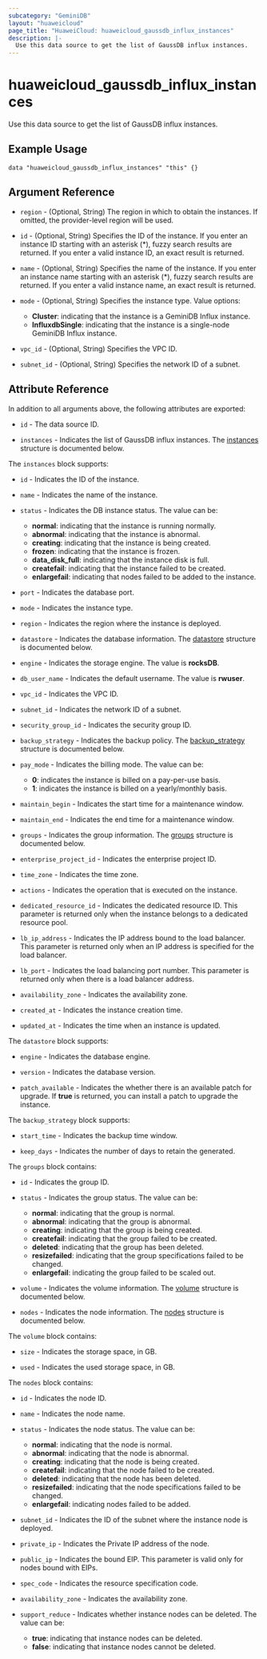 ```yaml
---
subcategory: "GeminiDB"
layout: "huaweicloud"
page_title: "HuaweiCloud: huaweicloud_gaussdb_influx_instances"
description: |-
  Use this data source to get the list of GaussDB influx instances.
---
```


# huaweicloud_gaussdb_influx_instances

Use this data source to get the list of GaussDB influx instances.

## Example Usage

```hcl
data "huaweicloud_gaussdb_influx_instances" "this" {}
```

## Argument Reference

* `region` - (Optional, String) The region in which to obtain the instances. If omitted, the provider-level region will
  be used.

* `id` - (Optional, String) Specifies the ID of the instance. If you enter an instance ID starting with an asterisk (*),
  fuzzy search results are returned. If you enter a valid instance ID, an exact result is returned.

* `name` - (Optional, String) Specifies the name of the instance. If you enter an instance name starting with an
  asterisk (*), fuzzy search results are returned. If you enter a valid instance name, an exact result is returned.

* `mode` - (Optional, String) Specifies the instance type. Value options:
  + **Cluster**: indicating that the instance is a GeminiDB Influx instance.
  + **InfluxdbSingle**: indicating that the instance is a single-node GeminiDB Influx instance.

* `vpc_id` - (Optional, String) Specifies the VPC ID.

* `subnet_id` - (Optional, String) Specifies the network ID of a subnet.

## Attribute Reference

In addition to all arguments above, the following attributes are exported:

* `id` - The data source ID.

* `instances` - Indicates the list of GaussDB influx instances.
  The [instances](#instances_struct) structure is documented below.

<a name="instances_struct"></a>
The `instances` block supports:

* `id` - Indicates the ID of the instance.

* `name` - Indicates the name of the instance.

* `status` - Indicates the DB instance status. The value can be:
  + **normal**: indicating that the instance is running normally.
  + **abnormal**: indicating that the instance is abnormal.
  + **creating**: indicating that the instance is being created.
  + **frozen**: indicating that the instance is frozen.
  + **data_disk_full**: indicating that the instance disk is full.
  + **createfail**: indicating that the instance failed to be created.
  + **enlargefail**: indicating that nodes failed to be added to the instance.

* `port` - Indicates the database port.

* `mode` - Indicates the instance type.

* `region` - Indicates the region where the instance is deployed.

* `datastore` - Indicates the database information.
  The [datastore](#datastore_struct) structure is documented below.

* `engine` - Indicates the storage engine. The value is **rocksDB**.

* `db_user_name` - Indicates the default username. The value is **rwuser**.

* `vpc_id` - Indicates the VPC ID.

* `subnet_id` - Indicates the network ID of a subnet.

* `security_group_id` - Indicates the security group ID.

* `backup_strategy` - Indicates the backup policy.
  The [backup_strategy](#backup_strategy_struct) structure is documented below.

* `pay_mode` - Indicates the billing mode. The value can be:
  + **0**: indicates the instance is billed on a pay-per-use basis.
  + **1**: indicates the instance is billed on a yearly/monthly basis.

* `maintain_begin` - Indicates the start time for a maintenance window.

* `maintain_end` - Indicates the end time for a maintenance window.

* `groups` - Indicates the group information.
  The [groups](#groups_struct) structure is documented below.

* `enterprise_project_id` - Indicates the enterprise project ID.

* `time_zone` - Indicates the time zone.

* `actions` - Indicates the operation that is executed on the instance.

* `dedicated_resource_id` - Indicates the dedicated resource ID. This parameter is returned only when the instance belongs
  to a dedicated resource pool.

* `lb_ip_address` - Indicates the IP address bound to the load balancer. This parameter is returned only when an IP
  address is specified for the load balancer.

* `lb_port` - Indicates the load balancing port number. This parameter is returned only when there is a load balancer address.

* `availability_zone` - Indicates the availability zone.

* `created_at` - Indicates the instance creation time.

* `updated_at` - Indicates the time when an instance is updated.

<a name="datastore_struct"></a>
The `datastore` block supports:

* `engine` - Indicates the database engine.

* `version` - Indicates the database version.

* `patch_available` - Indicates the whether there is an available patch for upgrade. If **true** is returned, you can
  install a patch to upgrade the instance.

<a name="backup_strategy_struct"></a>
The `backup_strategy` block supports:

* `start_time` - Indicates the backup time window.

* `keep_days` - Indicates the number of days to retain the generated.

<a name="groups_struct"></a>
The `groups` block contains:

* `id` - Indicates the group ID.

* `status` - Indicates the group status. The value can be:
  + **normal**: indicating that the group is normal.
  + **abnormal**: indicating that the group is abnormal.
  + **creating**: indicating that the group is being created.
  + **createfail**: indicating that the group failed to be created.
  + **deleted**: indicating that the group has been deleted.
  + **resizefailed**: indicating that the group specifications failed to be changed.
  + **enlargefail**: indicating the group failed to be scaled out.

* `volume` - Indicates the volume information.
  The [volume](#volume_struct) structure is documented below.

* `nodes` - Indicates the node information.
  The [nodes](#nodes_struct) structure is documented below.

<a name="volume_struct"></a>
The `volume` block contains:

* `size` - Indicates the storage space, in GB.

* `used` - Indicates the used storage space, in GB.

<a name="nodes_struct"></a>
The `nodes` block contains:

* `id` - Indicates the node ID.

* `name` - Indicates the node name.

* `status` - Indicates the node status. The value can be:
  + **normal**: indicating that the node is normal.
  + **abnormal**: indicating that the node is abnormal.
  + **creating**: indicating that the node is being created.
  + **createfail**: indicating that the node failed to be created.
  + **deleted**: indicating that the node has been deleted.
  + **resizefailed**: indicating that the node specifications failed to be changed.
  + **enlargefail**:  indicating nodes failed to be added.

* `subnet_id` - Indicates the ID of the subnet where the instance node is deployed.

* `private_ip` - Indicates the Private IP address of the node.

* `public_ip` - Indicates the bound EIP. This parameter is valid only for nodes bound with EIPs.

* `spec_code` - Indicates the resource specification code.

* `availability_zone` - Indicates the availability zone.

* `support_reduce` - Indicates whether instance nodes can be deleted. The value can be:
  + **true**: indicating that instance nodes can be deleted.
  + **false**: indicating that instance nodes cannot be deleted.
